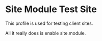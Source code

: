 # Site Module Test Site

This profile is used for testing client sites.

All it really does is enable site.module.

